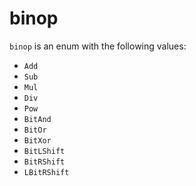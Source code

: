 <!-- This is an automatically generated file. Do not edit it manually. -->

# binop

`binop` is an enum with the following values:


- `Add`
- `Sub`
- `Mul`
- `Div`
- `Pow`
- `BitAnd`
- `BitOr`
- `BitXor`
- `BitLShift`
- `BitRShift`
- `LBitRShift`